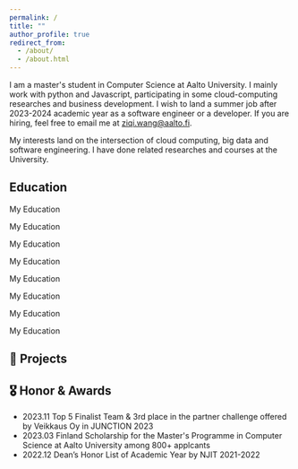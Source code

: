 ```yaml
---
permalink: /
title: ""
author_profile: true
redirect_from: 
  - /about/
  - /about.html
---
```


I am a master's student in Computer Science at Aalto University. I mainly work with python and Javascript, participating in some cloud-computing researches and business development. I wish to land a summer job after 2023-2024 academic year as a software engineer or a developer. If you are hiring, feel free to email me at ziqi.wang@aalto.fi.

My interests land on the intersection of cloud computing, big data and software engineering. I have done related researches and courses at the University.

## Education <a id="education"></a>

My Education

My Education

My Education

My Education

My Education

My Education

My Education

My Education

## 👾 Projects<a id="projects"></a>



## 🎖 Honor & Awards<a id="awards"></a>

- 2023.11 Top 5 Finalist Team & 3rd place in the partner challenge offered by Veikkaus Oy in JUNCTION 2023
- 2023.03 Finland Scholarship for the Master's Programme in Computer Science at Aalto University among 800+ applcants
- 2022.12 Dean’s Honor List of Academic Year by NJIT 2021-2022
